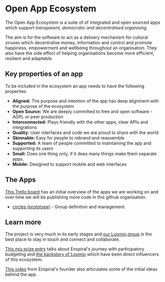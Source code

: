 # Open App Ecosystem

The Open App Ecosystem is a suite of of integrated and open sourced apps which support *transparent, democratic and decentralised organising*.

The aim is for the software to act as a delivery mechanism for cultural viruses which decentralise money, information and control and promote happiness, empowerment and wellbeing throughout an organisation. They also have the side effect of helping organisations become more efficient, resilient and adaptable.

## Key properties of an app
To be included in the ecosystem an app needs to have the following properties

- **Aligned:** The purpose and intention of the app has deep alignment with the purpose of the ecosystem
- **Open Source:** We are deeply committed to free and open software - AGPL or peer production
- **Interconnected:** Plays friendly with the other apps, clear APIs and integrations
- **Quality:** User interfaces and code we are proud to share with the world
- **Skinnable:** Easy for people to rebrand and reassemble
- **Supported:** A team of people committed to maintaining the app and supporting its users
- **Small:** Does one thing only, if it does many things make them separate apps.
- **Mobile:** Designed to support mobile and web interfaces

## The Apps

[This Trello board](https://trello.com/b/Ovx5Pkn7/open-app-overview) has an initial overview of the apps we are working on and over time we will be publishing more code in this github organisation.

- [circles (prototype)](https://github.com/open-app/circles-prototype) - Group definition and management.

## Learn more

The project is very much in its early stages and [our Loomio group](https://www.loomio.org/g/exAKrBUp/app-ecosystem) is the best place to stay in touch and connect and collaborate.

[This mix prize entry](http://www.mixprize.org/story/collaborative-funding-dissolve-authority-empower-everyone-and-crowdsource-smarter-transparent) talks about Enspiral's journey with participatory budgeting and [the backstory of Loomio](http://www.mixprize.org/story/when-business-met-occupy-innovating-true-collaborative-decision-making-and-true-empowerment) which have been direct influencers of this ecosystem.

[This video](https://www.youtube.com/watch?v=Pe_mvnDRyQo) from Enspiral's founder also articulates some of the initial ideas behind the app. 
